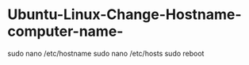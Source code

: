 # Ubuntu-Linux-Change-Hostname-computer-name-
sudo nano /etc/hostname
sudo nano /etc/hosts
sudo reboot
